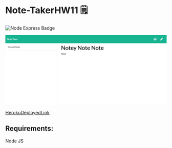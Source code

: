 # Note-TakerHW11 🗒 

<img alt="Node Express Badge" src="https://img.shields.io/badge/NoteTaker-NodeExpress-orange">

![NoteTaker](public/assets/img/NoteTaker.png)

[HerokuDeployedLink](https://boiling-river-39644.herokuapp.com/)



## Requirements:
 Node JS



